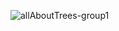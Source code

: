 ![allAboutTrees-group1](https://user-images.githubusercontent.com/87907988/137519503-d6071ddd-d121-4a73-8c92-4bd1dc2202f8.png)
